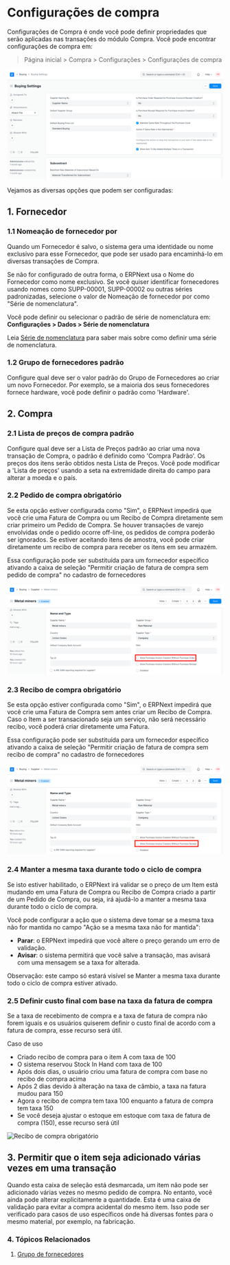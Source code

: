 # Configurações de compra



Configurações de Compra é onde você pode definir propriedades que serão aplicadas nas transações do módulo Compra.
Você pode encontrar configurações de compra em:
> Página inicial > Compra > Configurações > Configurações de compra


![Configurações de compra](/files/buying-settings.png)


Vejamos as diversas opções que podem ser configuradas:


## 1. Fornecedor


### 1.1 Nomeação de fornecedor por


Quando um Fornecedor é salvo, o sistema gera uma identidade ou nome exclusivo para esse Fornecedor, que pode ser usado para encaminhá-lo em diversas transações de Compra.


Se não for configurado de outra forma, o ERPNext usa o Nome do Fornecedor como nome exclusivo. Se você quiser identificar fornecedores usando nomes como SUPP-00001, SUPP-00002 ou outras séries padronizadas, selecione o valor de Nomeação de fornecedor por como "Série de nomenclatura".


Você pode definir ou selecionar o padrão de série de nomenclatura em: **Configurações > Dados > Série de nomenclatura**


Leia [Série de nomenclatura](/docs/pt/setting-up/settings/naming-series) para saber mais sobre como definir uma série de nomenclatura.


### 1.2 Grupo de fornecedores padrão


Configure qual deve ser o valor padrão do Grupo de Fornecedores ao criar um novo Fornecedor. Por exemplo, se a maioria dos seus fornecedores fornece hardware, você pode definir o padrão como 'Hardware'.


## 2. Compra


### 2.1 Lista de preços de compra padrão


Configure qual deve ser a Lista de Preços padrão ao criar uma nova transação de Compra, o padrão é definido como 'Compra Padrão'. Os preços dos itens serão obtidos nesta Lista de Preços. Você pode modificar a 'Lista de preços' usando a seta na extremidade direita do campo para alterar a moeda e o país.


### 2.2 Pedido de compra obrigatório


Se esta opção estiver configurada como "Sim", o ERPNext impedirá que você crie uma Fatura de Compra ou um Recibo de Compra diretamente sem criar primeiro um Pedido de Compra. Se houver transações de varejo envolvidas onde o pedido ocorre off-line, os pedidos de compra poderão ser ignorados. Se estiver aceitando itens de amostra, você pode criar diretamente um recibo de compra para receber os itens em seu armazém.


Essa configuração pode ser substituída para um fornecedor específico ativando a caixa de seleção "Permitir criação de fatura de compra sem pedido de compra" no cadastro de fornecedores


![Ordem de compra obrigatória](/files/po-required.png)


### 2.3 Recibo de compra obrigatório


Se esta opção estiver configurada como "Sim", o ERPNext impedirá que você crie uma Fatura de Compra sem antes criar um Recibo de Compra. Caso o Item a ser transacionado seja um serviço, não será necessário recibo, você poderá criar diretamente uma Fatura.


Essa configuração pode ser substituída para um fornecedor específico ativando a caixa de seleção "Permitir criação de fatura de compra sem recibo de compra" no cadastro de fornecedores


![Recibo de compra obrigatório](/files/pr-required.png)


### 2.4 Manter a mesma taxa durante todo o ciclo de compra


Se isto estiver habilitado, o ERPNext irá validar se o preço de um Item está mudando em uma Fatura de Compra ou Recibo de Compra criado a partir de um Pedido de Compra, ou seja, irá ajudá-lo a manter a mesma taxa durante todo o ciclo de compra.


Você pode configurar a ação que o sistema deve tomar se a mesma taxa não for mantida no campo "Ação se a mesma taxa não for mantida":


* **Parar**: o ERPNext impedirá que você altere o preço gerando um erro de validação.
* **Avisar**: o sistema permitirá que você salve a transação, mas avisará com uma mensagem se a taxa for alterada.


Observação: este campo só estará visível se Manter a mesma taxa durante todo o ciclo de compra estiver ativado.


### 2.5 Definir custo final com base na taxa da fatura de compra


Se a taxa de recebimento de compra e a taxa de fatura de compra não forem iguais e os usuários quiserem definir o custo final de acordo com a fatura de compra, esse recurso será útil.


Caso de uso


* Criado recibo de compra para o item A com taxa de 100
* O sistema reservou Stock In Hand com taxa de 100
* Após dois dias, o usuário criou uma fatura de compra com base no recibo de compra acima
* Após 2 dias devido à alteração na taxa de câmbio, a taxa na fatura mudou para 150
* Agora o recibo de compra tem taxa 100 enquanto a fatura de compra tem taxa 150
* Se você deseja ajustar o estoque em estoque com taxa de fatura de compra (150), esse recurso será útil


![Recibo de compra obrigatório](/private/files/set-valuation-rate-based-on-purchase-invoice.png)


## 3. Permitir que o item seja adicionado várias vezes em uma transação


Quando esta caixa de seleção está desmarcada, um item não pode ser adicionado várias vezes no mesmo pedido de compra. No entanto, você ainda pode alterar explicitamente a quantidade. Esta é uma caixa de validação para evitar a compra acidental do mesmo item. Isso pode ser verificado para casos de uso específicos onde há diversas fontes para o mesmo material, por exemplo, na fabricação.


### 4. Tópicos Relacionados


1. [Grupo de fornecedores](/docs/pt/buying/supplier-group)



